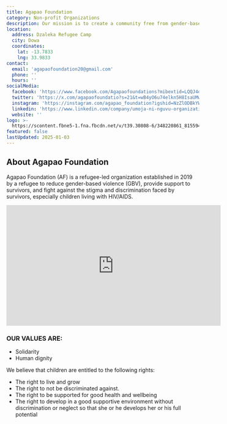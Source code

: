 ```yaml
---
title: Agapao Foundation
category: Non-profit Organizations
description: Our mission is to create a community free from gender-based violence (GBV) by providing comprehensive support to survivors and combating the stigma and discrimination faced by people, including children, living with HIV.
location:
  address: Dzaleka Refugee Camp
  city: Dowa
  coordinates:
    lat: -13.7833
    lng: 33.9833
contact:
  email: 'agapaofoundation20@gmail.com'
  phone: ''
  hours: ''
socialMedia:
  facebook: 'https://www.facebook.com/Agapaofoundations?mibextid=LQQJ4d'
  twitter: 'https://x.com/agapaofoundatio?s=21&t=wB4yO6u74elkn5H8IsaUMw'
  instagram: 'https://instagram.com/agapao_foundation?igshid=NzZlODBkYWE4Ng==n'
  linkedin: 'https://www.linkedin.com/company/umoja-ni-nguvu-organization/'
  website: ''
logo: >-
  https://scontent.fbne5-1.fna.fbcdn.net/v/t39.30808-6/348220861_815594686568581_2169823050896551875_n.png?_nc_cat=110&ccb=1-7&_nc_sid=6ee11a&_nc_ohc=J3GX1UVWB8MQ7kNvgHOjtP-&_nc_zt=23&_nc_ht=scontent.fbne5-1.fna&_nc_gid=AmY7Wu1H0ShICnMAbIv4xZ4&oh=00_AYDtDWa8QFragfBStO5Rz4IC0MH5W-SajZORmIGM9u0xng&oe=677CE9BB
featured: false
lastUpdated: 2025-01-03
---
```


## About Agapao Foundation

Agapao Foundation (AF) is a refugee-led organization established in 2019 by a refugee to reduce gender-based violence (GBV), provide support to survivors, and fight against the stigma and discrimination faced by survivors, especially children living with HIV/AIDS. 

<iframe width="560" height="315" src="https://www.youtube.com/embed/xgKjmBd_ep4?si=vKm78lIkFum5JweE" title="YouTube video player" frameborder="0" allow="accelerometer; autoplay; clipboard-write; encrypted-media; gyroscope; picture-in-picture; web-share" referrerpolicy="strict-origin-when-cross-origin" allowfullscreen></iframe>

### OUR VALUES ARE: 
- Solidarity 
- Human dignity 

We believe that children are entitled to the following rights: 
- The right to live and grow 
- The right to not be discriminated against. 
- The right to be supported for good health and wellbeing 
- The right to develop in a good supportive environment without discrimination or neglect so that she or he develops her or his full potential



